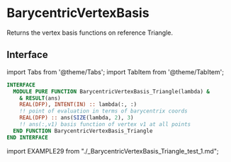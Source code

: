 # BarycentricVertexBasis

Returns the vertex basis functions on reference Triangle.

## Interface

import Tabs from '@theme/Tabs';
import TabItem from '@theme/TabItem';

<Tabs>
<TabItem value="interface" label="܀ Interface" default>

```fortran
INTERFACE
  MODULE PURE FUNCTION BarycentricVertexBasis_Triangle(lambda) &
    & RESULT(ans)
    REAL(DFP), INTENT(IN) :: lambda(:, :)
    !! point of evaluation in terms of barycentrix coords
    REAL(DFP) :: ans(SIZE(lambda, 2), 3)
    !! ans(:,v1) basis function of vertex v1 at all points
  END FUNCTION BarycentricVertexBasis_Triangle
END INTERFACE
```

</TabItem>

<TabItem value="example" label="️܀ See example">

import EXAMPLE29 from "./_BarycentricVertexBasis_Triangle_test_1.md";

<EXAMPLE29 />

</TabItem>

<TabItem value="close" label="↢ ">

</TabItem>
</Tabs>
